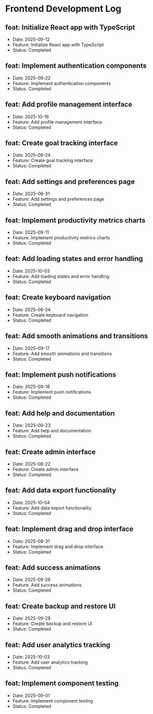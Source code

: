 # Frontend Development Log


## feat: Initialize React app with TypeScript
- Date: 2025-09-12
- Feature: Initialize React app with TypeScript
- Status: Completed

## feat: Implement authentication components
- Date: 2025-09-22
- Feature: Implement authentication components
- Status: Completed

## feat: Add profile management interface
- Date: 2025-10-16
- Feature: Add profile management interface
- Status: Completed

## feat: Create goal tracking interface
- Date: 2025-08-24
- Feature: Create goal tracking interface
- Status: Completed

## feat: Add settings and preferences page
- Date: 2025-08-31
- Feature: Add settings and preferences page
- Status: Completed

## feat: Implement productivity metrics charts
- Date: 2025-09-11
- Feature: Implement productivity metrics charts
- Status: Completed

## feat: Add loading states and error handling
- Date: 2025-10-03
- Feature: Add loading states and error handling
- Status: Completed

## feat: Create keyboard navigation
- Date: 2025-08-24
- Feature: Create keyboard navigation
- Status: Completed

## feat: Add smooth animations and transitions
- Date: 2025-09-17
- Feature: Add smooth animations and transitions
- Status: Completed

## feat: Implement push notifications
- Date: 2025-09-18
- Feature: Implement push notifications
- Status: Completed

## feat: Add help and documentation
- Date: 2025-08-23
- Feature: Add help and documentation
- Status: Completed

## feat: Create admin interface
- Date: 2025-08-22
- Feature: Create admin interface
- Status: Completed

## feat: Add data export functionality
- Date: 2025-10-04
- Feature: Add data export functionality
- Status: Completed

## feat: Implement drag and drop interface
- Date: 2025-08-31
- Feature: Implement drag and drop interface
- Status: Completed

## feat: Add success animations
- Date: 2025-09-26
- Feature: Add success animations
- Status: Completed

## feat: Create backup and restore UI
- Date: 2025-09-29
- Feature: Create backup and restore UI
- Status: Completed

## feat: Add user analytics tracking
- Date: 2025-10-03
- Feature: Add user analytics tracking
- Status: Completed

## feat: Implement component testing
- Date: 2025-09-01
- Feature: Implement component testing
- Status: Completed
